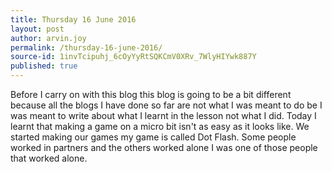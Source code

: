 ```yaml
---
title: Thursday 16 June 2016
layout: post
author: arvin.joy
permalink: /thursday-16-june-2016/
source-id: 1invTcipuhj_6cOyYyRtSQKCmV0XRv_7WlyHIYwk887Y
published: true
---
```

Before I carry on with this blog this blog is going to be a bit different because all the blogs I have done so far are not what  I was meant to do be I was meant to write about what I learnt in the lesson not what I did. Today I learnt that making a game on a micro bit isn't as easy as it looks like. We started making our games my game is called Dot Flash. Some people worked in partners and the others worked alone  I was one of those people that worked alone. 

